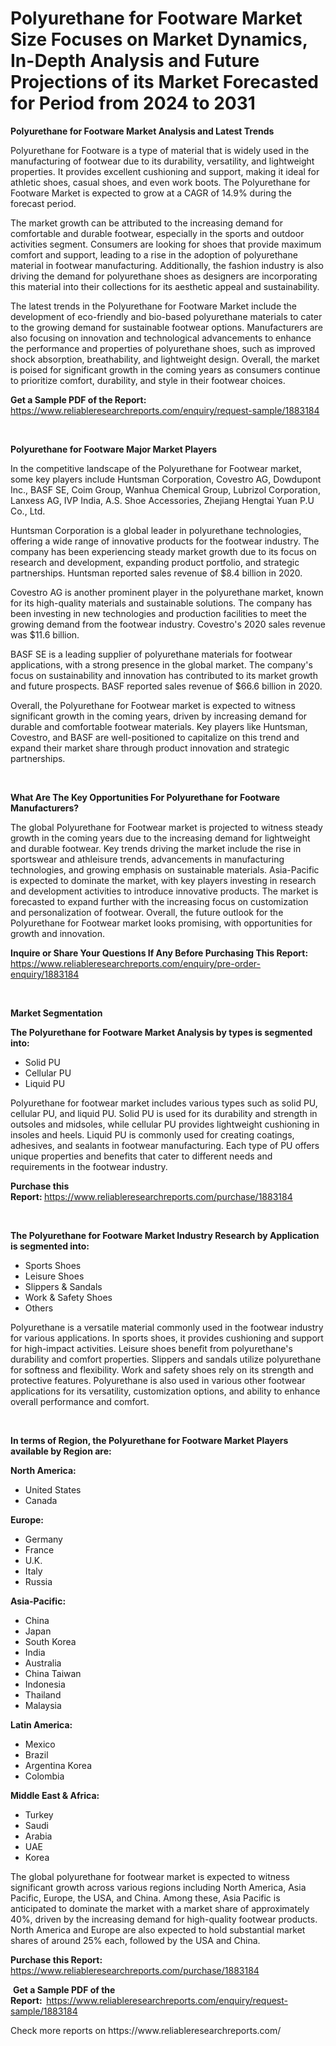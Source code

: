 <p><h1>Polyurethane for Footware Market Size Focuses on Market Dynamics, In-Depth Analysis and Future Projections of its Market Forecasted for Period from 2024 to 2031</h1></p><p><strong>Polyurethane for Footware Market Analysis and Latest Trends</strong></p>
<p><p>Polyurethane for Footware is a type of material that is widely used in the manufacturing of footwear due to its durability, versatility, and lightweight properties. It provides excellent cushioning and support, making it ideal for athletic shoes, casual shoes, and even work boots. The Polyurethane for Footware Market is expected to grow at a CAGR of 14.9% during the forecast period.</p><p>The market growth can be attributed to the increasing demand for comfortable and durable footwear, especially in the sports and outdoor activities segment. Consumers are looking for shoes that provide maximum comfort and support, leading to a rise in the adoption of polyurethane material in footwear manufacturing. Additionally, the fashion industry is also driving the demand for polyurethane shoes as designers are incorporating this material into their collections for its aesthetic appeal and sustainability.</p><p>The latest trends in the Polyurethane for Footware Market include the development of eco-friendly and bio-based polyurethane materials to cater to the growing demand for sustainable footwear options. Manufacturers are also focusing on innovation and technological advancements to enhance the performance and properties of polyurethane shoes, such as improved shock absorption, breathability, and lightweight design. Overall, the market is poised for significant growth in the coming years as consumers continue to prioritize comfort, durability, and style in their footwear choices.</p></p>
<p><strong>Get a Sample PDF of the Report:&nbsp;</strong> <a href="https://www.reliableresearchreports.com/enquiry/request-sample/1883184">https://www.reliableresearchreports.com/enquiry/request-sample/1883184</a></p>
<p>&nbsp;</p>
<p><strong>Polyurethane for Footware Major Market Players</strong></p>
<p><p>In the competitive landscape of the Polyurethane for Footwear market, some key players include Huntsman Corporation, Covestro AG, Dowdupont Inc., BASF SE, Coim Group, Wanhua Chemical Group, Lubrizol Corporation, Lanxess AG, IVP India, A.S. Shoe Accessories, Zhejiang Hengtai Yuan P.U Co., Ltd.</p><p>Huntsman Corporation is a global leader in polyurethane technologies, offering a wide range of innovative products for the footwear industry. The company has been experiencing steady market growth due to its focus on research and development, expanding product portfolio, and strategic partnerships. Huntsman reported sales revenue of $8.4 billion in 2020.</p><p>Covestro AG is another prominent player in the polyurethane market, known for its high-quality materials and sustainable solutions. The company has been investing in new technologies and production facilities to meet the growing demand from the footwear industry. Covestro's 2020 sales revenue was $11.6 billion.</p><p>BASF SE is a leading supplier of polyurethane materials for footwear applications, with a strong presence in the global market. The company's focus on sustainability and innovation has contributed to its market growth and future prospects. BASF reported sales revenue of $66.6 billion in 2020.</p><p>Overall, the Polyurethane for Footwear market is expected to witness significant growth in the coming years, driven by increasing demand for durable and comfortable footwear materials. Key players like Huntsman, Covestro, and BASF are well-positioned to capitalize on this trend and expand their market share through product innovation and strategic partnerships.</p></p>
<p>&nbsp;</p>
<p><strong>What Are The Key Opportunities For Polyurethane for Footware Manufacturers?</strong></p>
<p><p>The global Polyurethane for Footwear market is projected to witness steady growth in the coming years due to the increasing demand for lightweight and durable footwear. Key trends driving the market include the rise in sportswear and athleisure trends, advancements in manufacturing technologies, and growing emphasis on sustainable materials. Asia-Pacific is expected to dominate the market, with key players investing in research and development activities to introduce innovative products. The market is forecasted to expand further with the increasing focus on customization and personalization of footwear. Overall, the future outlook for the Polyurethane for Footwear market looks promising, with opportunities for growth and innovation.</p></p>
<p><strong>Inquire or Share Your Questions If Any Before Purchasing This Report:</strong> <a href="https://www.reliableresearchreports.com/enquiry/pre-order-enquiry/1883184">https://www.reliableresearchreports.com/enquiry/pre-order-enquiry/1883184</a></p>
<p>&nbsp;</p>
<p><strong>Market Segmentation</strong></p>
<p><strong>The Polyurethane for Footware Market Analysis by types is segmented into:</strong></p>
<p><ul><li>Solid PU</li><li>Cellular PU</li><li>Liquid PU</li></ul></p>
<p><p>Polyurethane for footwear market includes various types such as solid PU, cellular PU, and liquid PU. Solid PU is used for its durability and strength in outsoles and midsoles, while cellular PU provides lightweight cushioning in insoles and heels. Liquid PU is commonly used for creating coatings, adhesives, and sealants in footwear manufacturing. Each type of PU offers unique properties and benefits that cater to different needs and requirements in the footwear industry.</p></p>
<p><strong>Purchase this Report:&nbsp;</strong><a href="https://www.reliableresearchreports.com/purchase/1883184">https://www.reliableresearchreports.com/purchase/1883184</a></p>
<p>&nbsp;</p>
<p><strong>The Polyurethane for Footware Market Industry Research by Application is segmented into:</strong></p>
<p><ul><li>Sports Shoes</li><li>Leisure Shoes</li><li>Slippers & Sandals</li><li>Work & Safety Shoes</li><li>Others</li></ul></p>
<p><p>Polyurethane is a versatile material commonly used in the footwear industry for various applications. In sports shoes, it provides cushioning and support for high-impact activities. Leisure shoes benefit from polyurethane's durability and comfort properties. Slippers and sandals utilize polyurethane for softness and flexibility. Work and safety shoes rely on its strength and protective features. Polyurethane is also used in various other footwear applications for its versatility, customization options, and ability to enhance overall performance and comfort.</p></p>
<p>&nbsp;</p>
<p><strong>In terms of Region, the Polyurethane for Footware Market Players available by Region are:</strong></p>
<p>
    <p> <strong> North America: </strong>
        <ul>
            <li>United States</li>
            <li>Canada</li>
        </ul>
        </p> 
    <p> <strong> Europe: </strong>
        <ul>
            <li>Germany</li>
            <li>France</li>
            <li>U.K.</li>
            <li>Italy</li>
            <li>Russia</li>
        </ul>
        </p> 
    <p> <strong> Asia-Pacific: </strong>
        <ul>
            <li>China</li>
            <li>Japan</li>
            <li>South Korea</li>
            <li>India</li>
            <li>Australia</li>
            <li>China Taiwan</li>
            <li>Indonesia</li>
            <li>Thailand</li>
            <li>Malaysia</li>
        </ul>
        </p> 
    <p> <strong> Latin America: </strong>
        <ul>
            <li>Mexico</li>
            <li>Brazil</li>
            <li>Argentina Korea</li>
            <li>Colombia</li>
        </ul>
        </p> 
    <p> <strong> Middle East & Africa: </strong>
        <ul>
            <li>Turkey</li>
            <li>Saudi</li>
            <li>Arabia</li>
            <li>UAE</li>
            <li>Korea</li>
        </ul>
    </p>
    </p>
<p><p>The global polyurethane for footwear market is expected to witness significant growth across various regions including North America, Asia Pacific, Europe, the USA, and China. Among these, Asia Pacific is anticipated to dominate the market with a market share of approximately 40%, driven by the increasing demand for high-quality footwear products. North America and Europe are also expected to hold substantial market shares of around 25% each, followed by the USA and China.</p></p>
<p><strong>Purchase this Report: </strong><a href="https://www.reliableresearchreports.com/purchase/1883184">https://www.reliableresearchreports.com/purchase/1883184</a></p>
<p>&nbsp;<strong>Get a Sample PDF of the Report:&nbsp;&nbsp;</strong><a href="https://www.reliableresearchreports.com/enquiry/request-sample/1883184">https://www.reliableresearchreports.com/enquiry/request-sample/1883184</a></p>
<p><strong></strong></p>
<p>Check more reports on https://www.reliableresearchreports.com/</p>